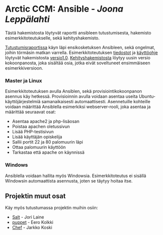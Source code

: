 # Arctic CCM: Ansible - *Joona Leppälahti*

Tästä hakemistosta löytyvät raportti ansibleen tutustumisesta, hakemisto esimerkkitoteutukselle, sekä kehityshakemisto.

[Tutustumisraportissa](https://github.com/joonaleppalahti/CCM/blob/master/ansible/Ansible%20raportti.md) käyn läpi ensikosketuksen Ansibleen, sekä ongelmat, joihin törmäsin matkan varrella. Esimerkkitoteutuksen [tiedostot](https://github.com/joonaleppalahti/CCM/tree/master/ansible/versio1.0/ansible) ja [käyttöohje](https://github.com/joonaleppalahti/CCM/blob/master/ansible/versio1.0/k%C3%A4ytt%C3%B6ohje.md) löytyvät hakemistosta [versio1.0](https://github.com/joonaleppalahti/CCM/tree/master/ansible/versio1.0). [Kehityshakemistosta](https://github.com/joonaleppalahti/CCM/tree/master/ansible/dev) löytyy uusin versio kokoonpanosta, joka sisältää osia, jotka eivät soveltuneet ensimmäiseen esimerkkiversioon.

### Master ja Linux

Esimerkkitoteutuksen avulla Ansiblen, sekä provisiointikokoonpanon asennus käy hetkessä. Provisioinnin avulla voidaan asentaa useita Ubuntu-käyttöjärjestelmiä samanaikaisesti automaattisesti. Asennetuille kohteille voidaan määrittää Ansiblella esimerkiksi webserver-rooli, joka asentaa ja määrittää seuraavat osat:

* Asentaa apache2 ja php-lisäosan
* Poistaa apachen oletussivun
* Lisää PHP-testisivun
* Lisää käyttäjän opiskelija
* Sallii portit 22 ja 80 palomuurin läpi
* Ottaa palomuurin käyttöön
* Tarkastaa että apache on käynnissä

### Windows

Ansiblella voidaan hallita myös Windowsia. Esimerkkitoteutus ei sisällä Windowsin automaattista asennusta, joten se täytyy hoitaa itse.

## Projektin muut osat

Käy myös tutustumassa projektin muihin osiin:

* [Salt](https://github.com/joonaleppalahti/CCM/tree/master/salt)  - Jori Laine
* [puppet](https://github.com/joonaleppalahti/CCM/tree/master/puppet) - Eero Kolkki
* [Chef](https://github.com/joonaleppalahti/CCM/tree/master/chef/Chef) - Jarkko Koski

